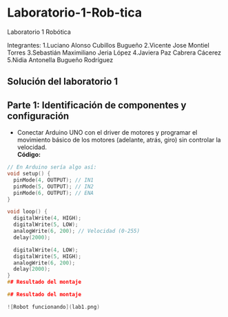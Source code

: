 # Laboratorio-1-Rob-tica
Laboratorio 1 Robótica

Integrantes:
1.Luciano Alonso Cubillos Bugueño
2.Vicente Jose Montiel Torres
3.Sebastián Maximiliano Jeria López
4.Javiera Paz Cabrera Cácerez
5.Nidia Antonella Bugueño Rodríguez

## Solución del laboratorio 1

## Parte 1: Identificación de componentes y configuración

- Conectar Arduino UNO con el driver de motores y programar el movimiento básico de los motores (adelante, atrás, giro) sin controlar la velocidad.  
**Código:**

```cpp
// En Arduino sería algo así:
void setup() {
  pinMode(4, OUTPUT); // IN1
  pinMode(5, OUTPUT); // IN2
  pinMode(6, OUTPUT); // ENA
}

void loop() {
  digitalWrite(4, HIGH);
  digitalWrite(5, LOW);
  analogWrite(6, 200); // Velocidad (0-255)
  delay(2000);

  digitalWrite(4, LOW);
  digitalWrite(5, HIGH);
  analogWrite(6, 200);
  delay(2000);
}
## Resultado del montaje

## Resultado del montaje

![Robot funcionando](lab1.png)


